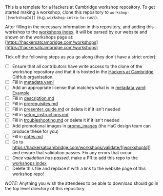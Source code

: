 This is a template for a Hackers at Cambridge workshop repository.
To get started making a workshop, clone this repository to `workshop-[[workshopId]]` (e.g. `workshop-intro-to-rust`).

After filling in the necessary information in this repository, and adding this workshop to the [workshops index](https://github.com/hackersatcambridge/workshops), it will be parsed by our website and shown on the workshops page at:
[https://hackersatcambridge.com/workshops](https://hackersatcambridge.com/workshops)

Tick off the following steps as you go along (they don't have a strict order):

- [ ] Ensure that all contributors have write access to the clone of the workshop repository and that it is hosted in the [Hackers at Cambridge GitHub organisation](https://github.com/hackersatcambridge). 
- [ ] Fill in [metadata.yaml](/.hac_workshop/metadata.yaml)
- [ ] Add an appropriate license that matches what is in [metadata.yaml](/.hac_workshop/metadata.yaml): [Example](https://github.com/hackersatcambridge/workshop-intro-to-git/blob/master/LICENSE)
- [ ] Fill in [description.md](/.hac_workshop/description.md)
- [ ] Fill in [prerequisites.md](/.hac_workshop/prerequisites.md)
- [ ] Fill in [presenter_guide.md](/.hac_workshop/presenter_guide.md) or delete it if it isn't needed
- [ ] Fill in [setup_instructions.md](/.hac_workshop/setup_instructions.md)
- [ ] Fill in [troubleshooting.md](/.hac_workshop/troubleshooting.md) or delete it if it isn't needed
- [ ] Add promotional images in [promo_images](/.hac_workshop/promo_images) (the HaC design team can produce these for you)
- [ ] Fill in [notes.md](/.hac_workshop/notes/notes.md)
- [ ] Go to https://hackersatcambridge.com/workshops/validate/[[workshopId]] and ensure that validation passes. Fix any errors that occur
- [ ] _Once validation has passed_, make a PR to add this repo to the [workshops index](https://github.com/hackersatcambridge/workshops)
- [ ] Delete this file and replace it with a link to the website page of this workshop repo!

*NOTE:* Anything you wish the attendees to be able to download should go in the top level directory of this repository
